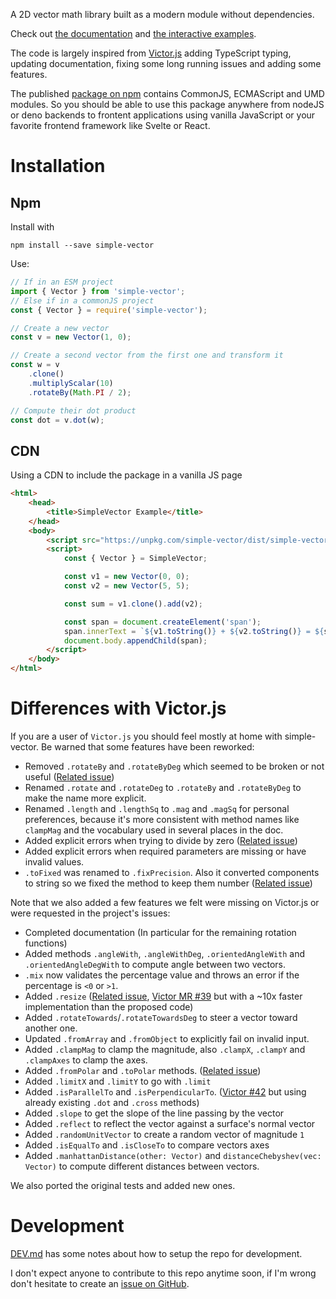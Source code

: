 A 2D vector math library built as a modern module without dependencies.

Check out [the documentation](https://statox.github.io/simple-vector.ts/) and [the interactive examples](https://statox.github.io/simple-vector-examples/).

The code is largely inspired from [Victor.js](https://www.npmjs.com/package/victor) adding TypeScript typing, updating documentation, fixing some long running issues and
adding some features.

The published [package on npm](https://www.npmjs.com/package/simple-vector) contains CommonJS, ECMAScript and UMD modules. So you should be able to use this package anywhere from nodeJS or deno backends to frontent applications using vanilla JavaScript or your favorite frontend framework like Svelte or React.

# Installation

## Npm

Install with

```shell
npm install --save simple-vector
```

Use:

```typescript
// If in an ESM project
import { Vector } from 'simple-vector';
// Else if in a commonJS project
const { Vector } = require('simple-vector');

// Create a new vector
const v = new Vector(1, 0);

// Create a second vector from the first one and transform it
const w = v
    .clone()
    .multiplyScalar(10)
    .rotateBy(Math.PI / 2);

// Compute their dot product
const dot = v.dot(w);
```

## CDN

Using a CDN to include the package in a vanilla JS page

```html
<html>
    <head>
        <title>SimpleVector Example</title>
    </head>
    <body>
        <script src="https://unpkg.com/simple-vector/dist/simple-vector.umd.js"></script>
        <script>
            const { Vector } = SimpleVector;

            const v1 = new Vector(0, 0);
            const v2 = new Vector(5, 5);

            const sum = v1.clone().add(v2);

            const span = document.createElement('span');
            span.innerText = `${v1.toString()} + ${v2.toString()} = ${sum.toString()}`;
            document.body.appendChild(span);
        </script>
    </body>
</html>
```

# Differences with Victor.js

If you are a user of `Victor.js` you should feel mostly at home with simple-vector. Be warned that some features have been reworked:

- Removed `.rotateBy` and `.rotateByDeg` which seemed to be broken or not useful ([Related issue](https://github.com/maxkueng/victor/issues/37))
- Renamed `.rotate` and `.rotateDeg` to `.rotateBy` and `.rotateByDeg` to make the name more explicit.
- Renamed `.length` and `.lengthSq` to `.mag` and `.magSq` for personal preferences, because it's more consistent with method names like `clampMag` and the vocabulary used in several places in the doc.
- Added explicit errors when trying to divide by zero ([Related issue](https://github.com/maxkueng/victor/issues/40))
- Added explicit errors when required parameters are missing or have invalid values.
- `.toFixed` was renamed to `.fixPrecision`. Also it converted components to string so we fixed the method to keep them number ([Related issue](https://github.com/maxkueng/victor/issues/28))

Note that we also added a few features we felt were missing on Victor.js or were requested in the project's issues:

- Completed documentation (In particular for the remaining rotation functions)
- Added methods `.angleWith`, `.angleWithDeg`, `.orientedAngleWith` and `.orientedAngleDegWith` to compute angle between two vectors.
- `.mix` now validates the percentage value and throws an error if the percentage is `<0` or `>1`.
- Added `.resize` ([Related issue](https://github.com/maxkueng/victor/issues/32), [Victor MR #39](https://github.com/maxkueng/victor/pull/39) but with a ~10x faster implementation than the proposed code)
- Added `.rotateTowards`/`.rotateTowardsDeg` to steer a vector toward another one.
- Updated `.fromArray` and `.fromObject` to explicitly fail on invalid input.
- Added `.clampMag` to clamp the magnitude, also `.clampX`, `.clampY` and `.clampAxes` to clamp the axes.
- Added `.fromPolar` and `.toPolar` methods. ([Related issue](https://github.com/maxkueng/victor/issues/26))
- Added `.limitX` and `.limitY` to go with `.limit`
- Added `.isParallelTo` and `.isPerpendicularTo`. ([Victor #42](https://github.com/maxkueng/victor/pull/42) but using already existing `.dot` and `.cross` methods)
- Added `.slope` to get the slope of the line passing by the vector
- Added `.reflect` to reflect the vector against a surface's normal vector
- Added `.randomUnitVector` to create a random vector of magnitude `1`
- Added `.isEqualTo` and `.isCloseTo` to compare vectors axes
- Added `.manhattanDistance(other: Vector)` and `distanceChebyshev(vec: Vector)` to compute different distances between vectors.

We also ported the original tests and added new ones.

# Development

[DEV.md](https://github.com/statox/simple-vector.ts/blob/main/DEV.md) has some notes about how to setup the repo for development.

I don't expect anyone to contribute to this repo anytime soon, if I'm wrong don't hesitate to create an [issue on GitHub](https://github.com/statox/simple-vector.ts/issues).

